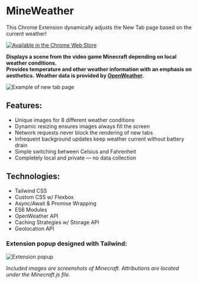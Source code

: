 # MineWeather

This Chrome Extension dynamically adjusts the New Tab page based on the current weather!

[![Available in the Chrome Web Store](https://user-images.githubusercontent.com/19192015/132961666-64cf372a-ad35-47ad-b378-4de4b4a07d6d.png)](https://chrome.google.com/webstore/detail/mineweather/gklgaaagldobfcacmhhbnbgofohfgneb)

**Displays a scene from the video game Minecraft depending on local weather conditions.**  
**Provides temperature and other weather information with an emphasis on aesthetics.**
**Weather data is provided by [OpenWeather](https://openweathermap.org/).**

![Example of new tab page](https://user-images.githubusercontent.com/19192015/132961674-ee25a836-16df-4190-a855-0110451fc43d.png)

## Features:
- Unique images for 8 different weather conditions
- Dynamic resizing ensures images always fill the screen
- Network requests never block the rendering of new tabs
- Infrequent background updates keep weather current without battery drain
- Simple switching between Celsius and Fahrenheit
- Completely local and private — no data collection

## Technologies:
- Tailwind CSS
- Custom CSS w/ Flexbox
- Async/Await & Promise Wrapping
- ES6 Modules
- OpenWeather API
- Caching Strategies w/ Storage API
- Geolocation API

### Extension popup designed with Tailwind:
![Extension popup](https://user-images.githubusercontent.com/19192015/132961679-eeb3ad7c-adc8-44f0-97f4-6c2bafcd5f8f.png)

*Included images are screenshots of Minecraft. Attributions are located under the Minecraft.js file.*
